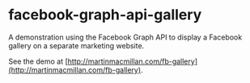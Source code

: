 # facebook-graph-api-gallery
A demonstration using the Facebook Graph API to display a Facebook gallery on a separate marketing website.

See the demo at [http://martinmacmillan.com/fb-gallery](http://martinmacmillan.com/fb-gallery).
